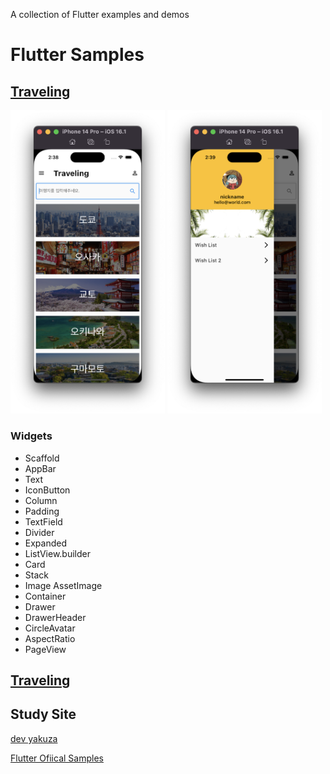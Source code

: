 A collection of Flutter examples and demos

# Flutter Samples


## [Traveling](https://github.com/keemeesuu/flutter-samples/tree/main/samples/food_recipe)


<p float="left">
    <img src="https://github.com/keemeesuu/flutter-samples/blob/main/images/food_recipe_01.png"  width="49%" />
    <img src="https://github.com/keemeesuu/flutter-samples/blob/main/images/food_recipe_02.png"  width="49%" />
</p>

### Widgets

- Scaffold
- AppBar
- Text
- IconButton
- Column
- Padding
- TextField
- Divider
- Expanded
- ListView.builder
- Card
- Stack
- Image
    AssetImage
- Container
- Drawer
- DrawerHeader
- CircleAvatar
- AspectRatio
- PageView



## [Traveling](https://github.com/keemeesuu/flutter-samples/tree/main/samples/food_recipe)


## Study Site

[dev yakuza](https://dev-yakuza.posstree.com/ko/flutter/)

[Flutter Ofiical Samples](https://flutter.github.io/samples/#)

<!--
reference
https://github.com/diegoveloper/flutter-samples
-->